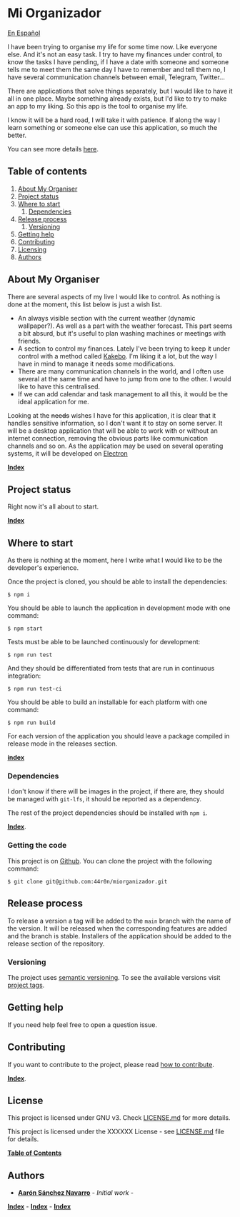 # Mi Organizador

[En Español](README.md)

I have been trying to organise my life for some time now. Like everyone else. And it's not an easy task. I try to have my finances under control, to know the tasks I have pending, if I have a date with someone and someone tells me to meet them the same day I have to remember and tell them no, I have several communication channels between email, Telegram, Twitter...

There are applications that solve things separately, but I would like to have it all in one place. Maybe something already exists, but I'd like to try to make an app to my liking. So this app is the tool to organise my life.

I know it will be a hard road, I will take it with patience. If along the way I learn something or someone else can use this application, so much the better.

You can see more details [here]().

## Table of contents

1. [About My Organiser](#about-my-organiser)
1. [Project status](#project-status)
1. [Where to start](#where-to-start)
	1. [Dependencies](#dependencies)
1. [Release process](#release-process)
	1. [Versioning](#versioning)
1. [Getting help](#getting-help)
1. [Contributing](#contributing)
1. [Licensing](#licensing)
1. [Authors](#authors)

## About My Organiser

There are several aspects of my live I would like to control. As nothing is done at the moment, this list below is just a wish list.

- An always visible section with the current weather (dynamic wallpaper?). As well as a part with the weather forecast. This part seems a bit absurd, but it's useful to plan washing machines or meetings with friends.
- A section to control my finances. Lately I've been trying to keep it under control with a method called [Kakebo](https://www.google.com/search?hl=es&q=kakebo). I'm liking it a lot, but the way I have in mind to manage it needs some modifications.
- There are many communication channels in the world, and I often use several at the same time and have to jump from one to the other. I would like to have this centralised.
- If we can add calendar and task management to all this, it would be the ideal application for me.

Looking at the ~~needs~~ wishes I have for this application, it is clear that it handles sensitive information, so I don't want it to stay on some server. It will be a desktop application that will be able to work with or without an internet connection, removing the obvious parts like communication channels and so on. As the application may be used on several operating systems, it will be developed on [Electron](https://www.electronjs.org/)

**[Index](#index)**

## Project status

Right now it's all about to start.

**[Index](#index)**

## Where to start

As there is nothing at the moment, here I write what I would like to be the developer's experience.

Once the project is cloned, you should be able to install the dependencies:
```
$ npm i
```

You should be able to launch the application in development mode with one command:
```
$ npm start
```

Tests must be able to be launched continuously for development:
```
$ npm run test
```

And they should be differentiated from tests that are run in continuous integration:
```
$ npm run test-ci
```

You should be able to build an installable for each platform with one command:
```
$ npm run build
```

For each version of the application you should leave a package compiled in release mode in the releases section.

**[index](#index)**

### Dependencies

I don't know if there will be images in the project, if there are, they should be managed with `git-lfs`, it should be reported as a dependency.

The rest of the project dependencies should be installed with `npm i`.

**[Index](#index)**.

### Getting the code

This project is on [Github](https://github.com/44r0n/miorganizador). You can clone the project with the following command:
```
$ git clone git@github.com:44r0n/miorganizador.git
```

## Release process

To release a version a tag will be added to the `main` branch with the name of the version. It will be released when the corresponding features are added and the branch is stable. Installers of the application should be added to the release section of the repository.

### Versioning

The project uses [semantic versioning](http://semver.org/). To see the available versions visit [project tags](https://github.com/44r0n/miorganizador/tags).

## Getting help

If you need help feel free to open a question issue.

## Contributing

If you want to contribute to the project, please read [how to contribute](CONTRIBUTING-en.md).

**[Index](#index)**.

## License

This project is licensed under GNU v3. Check [LICENSE.md](LICENSE.md) for more details.

This project is licensed under the XXXXXX License - see [LICENSE.md](LICENSE.md) file for details.

**[Table of Contents](#index)**

## Authors

* **[Aarón Sánchez Navarro](https://github.com/44r0n)** - *Initial work* -

**[Index](#index)** - **[Index](#index)** - **[Index](#index)**
